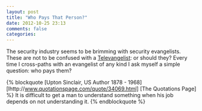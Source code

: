 ```yaml
---
layout: post
title: "Who Pays That Person?"
date: 2012-10-25 23:13
comments: false
categories: 
---
```

The security industry seems to be brimming with security evangelists. These are not to be confused with a <a href="http://en.wikipedia.org/wiki/Televangelist">Televangelist</a>: or should they? Every time I cross-paths with an evangelist of any kind I ask myself a simple question: who pays them?

{% blockquote [Upton Sinclair, US Author 1878 - 1968] [lhttp://www.quotationspage.com/quote/34069.html] [The Quotations Page] %}
It is difficult to get a man to understand something when his job depends on not understanding it.
{% endblockquote %}